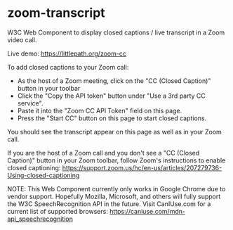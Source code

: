# zoom-transcript
W3C Web Component to display closed captions / live transcript in a Zoom video call.

Live demo: https://littlepath.org/zoom-cc

To add closed captions to your Zoom call:

* As the host of a Zoom meeting, click on the "CC (Closed Caption)" button in your toolbar 
* Click the "Copy the API token" button under "Use a 3rd party CC service". 
* Paste it into the "Zoom CC API Token" field on this page.
* Press the "Start CC" button on this page to start closed captions. 

You should see the transcript appear on this page as well as in your Zoom call.

If you are the host of a Zoom call and you don't see a "CC (Closed Caption)" button in your Zoom toolbar, follow Zoom's instructions to enable closed captioning: https://support.zoom.us/hc/en-us/articles/207279736-Using-closed-captioning 

NOTE: This Web Component currently only works in Google Chrome due to vendor support. Hopefully Mozilla, Microsoft, and others will fully support the W3C SpeechRecognition API in the future. Visit CanIUse.com for a current list of supported browsers: https://caniuse.com/mdn-api_speechrecognition 
